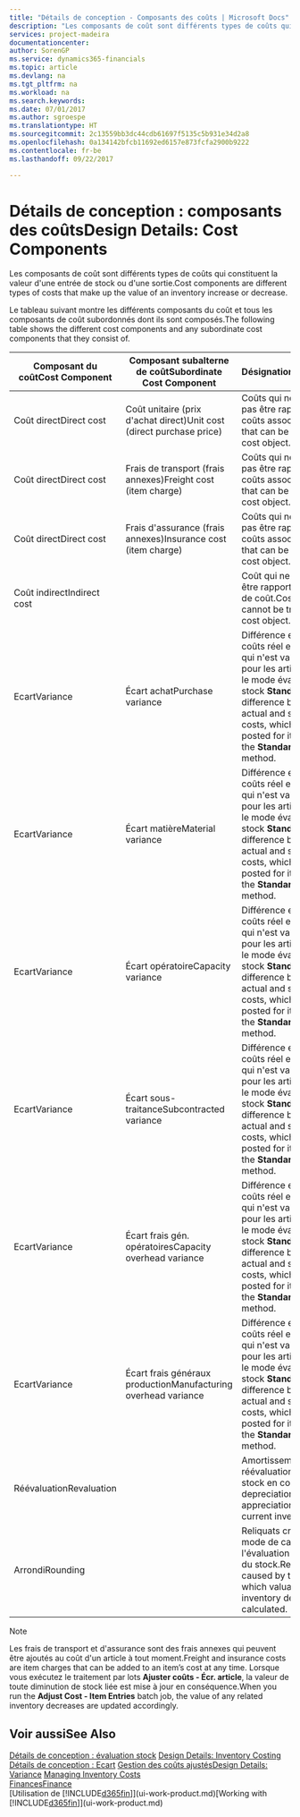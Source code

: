 ```yaml
---
title: "Détails de conception - Composants des coûts | Microsoft Docs"
description: "Les composants de coût sont différents types de coûts qui constituent la valeur d'une entrée de stock ou d'une sortie."
services: project-madeira
documentationcenter: 
author: SorenGP
ms.service: dynamics365-financials
ms.topic: article
ms.devlang: na
ms.tgt_pltfrm: na
ms.workload: na
ms.search.keywords: 
ms.date: 07/01/2017
ms.author: sgroespe
ms.translationtype: HT
ms.sourcegitcommit: 2c13559bb3dc44cdb61697f5135c5b931e34d2a8
ms.openlocfilehash: 0a134142bfcb11692ed6157e873fcfa2900b9222
ms.contentlocale: fr-be
ms.lasthandoff: 09/22/2017

---
```

# <a name="design-details-cost-components"></a><span data-ttu-id="49ae5-103">Détails de conception : composants des coûts</span><span class="sxs-lookup"><span data-stu-id="49ae5-103">Design Details: Cost Components</span></span>
<span data-ttu-id="49ae5-104">Les composants de coût sont différents types de coûts qui constituent la valeur d'une entrée de stock ou d'une sortie.</span><span class="sxs-lookup"><span data-stu-id="49ae5-104">Cost components are different types of costs that make up the value of an inventory increase or decrease.</span></span>  

 <span data-ttu-id="49ae5-105">Le tableau suivant montre les différents composants du coût et tous les composants de coût subordonnés dont ils sont composés.</span><span class="sxs-lookup"><span data-stu-id="49ae5-105">The following table shows the different cost components and any subordinate cost components that they consist of.</span></span>  

|<span data-ttu-id="49ae5-106">Composant du coût</span><span class="sxs-lookup"><span data-stu-id="49ae5-106">Cost Component</span></span>|<span data-ttu-id="49ae5-107">Composant subalterne de coût</span><span class="sxs-lookup"><span data-stu-id="49ae5-107">Subordinate Cost Component</span></span>|<span data-ttu-id="49ae5-108">Désignation</span><span class="sxs-lookup"><span data-stu-id="49ae5-108">Description</span></span>|  
|--------------------|--------------------------------|---------------------------------------|  
|<span data-ttu-id="49ae5-109">Coût direct</span><span class="sxs-lookup"><span data-stu-id="49ae5-109">Direct cost</span></span>|<span data-ttu-id="49ae5-110">Coût unitaire (prix d'achat direct)</span><span class="sxs-lookup"><span data-stu-id="49ae5-110">Unit cost (direct purchase price)</span></span>|<span data-ttu-id="49ae5-111">Coûts qui ne peuvent pas être rapportés à des coûts associés.</span><span class="sxs-lookup"><span data-stu-id="49ae5-111">Cost that can be traced to a cost object.</span></span>|  
|<span data-ttu-id="49ae5-112">Coût direct</span><span class="sxs-lookup"><span data-stu-id="49ae5-112">Direct cost</span></span>|<span data-ttu-id="49ae5-113">Frais de transport (frais annexes)</span><span class="sxs-lookup"><span data-stu-id="49ae5-113">Freight cost (item charge)</span></span>|<span data-ttu-id="49ae5-114">Coûts qui ne peuvent pas être rapportés à des coûts associés.</span><span class="sxs-lookup"><span data-stu-id="49ae5-114">Cost that can be traced to a cost object.</span></span>|  
|<span data-ttu-id="49ae5-115">Coût direct</span><span class="sxs-lookup"><span data-stu-id="49ae5-115">Direct cost</span></span>|<span data-ttu-id="49ae5-116">Frais d'assurance (frais annexes)</span><span class="sxs-lookup"><span data-stu-id="49ae5-116">Insurance cost (item charge)</span></span>|<span data-ttu-id="49ae5-117">Coûts qui ne peuvent pas être rapportés à des coûts associés.</span><span class="sxs-lookup"><span data-stu-id="49ae5-117">Cost that can be traced to a cost object.</span></span>|  
|<span data-ttu-id="49ae5-118">Coût indirect</span><span class="sxs-lookup"><span data-stu-id="49ae5-118">Indirect cost</span></span>||<span data-ttu-id="49ae5-119">Coût qui ne peut pas être rapporté à un objet de coût.</span><span class="sxs-lookup"><span data-stu-id="49ae5-119">Cost that cannot be traced to a cost object.</span></span>|  
|<span data-ttu-id="49ae5-120">Ecart</span><span class="sxs-lookup"><span data-stu-id="49ae5-120">Variance</span></span>|<span data-ttu-id="49ae5-121">Écart achat</span><span class="sxs-lookup"><span data-stu-id="49ae5-121">Purchase variance</span></span>|<span data-ttu-id="49ae5-122">Différence entre les coûts réel et standard, qui n'est validée que pour les articles utilisant le mode évaluation stock **Standard**.</span><span class="sxs-lookup"><span data-stu-id="49ae5-122">The difference between actual and standard costs, which is only posted for items using the **Standard** costing method.</span></span>|  
|<span data-ttu-id="49ae5-123">Ecart</span><span class="sxs-lookup"><span data-stu-id="49ae5-123">Variance</span></span>|<span data-ttu-id="49ae5-124">Écart matière</span><span class="sxs-lookup"><span data-stu-id="49ae5-124">Material variance</span></span>|<span data-ttu-id="49ae5-125">Différence entre les coûts réel et standard, qui n'est validée que pour les articles utilisant le mode évaluation stock **Standard**.</span><span class="sxs-lookup"><span data-stu-id="49ae5-125">The difference between actual and standard costs, which is only posted for items using the **Standard** costing method.</span></span>|  
|<span data-ttu-id="49ae5-126">Ecart</span><span class="sxs-lookup"><span data-stu-id="49ae5-126">Variance</span></span>|<span data-ttu-id="49ae5-127">Écart opératoire</span><span class="sxs-lookup"><span data-stu-id="49ae5-127">Capacity variance</span></span>|<span data-ttu-id="49ae5-128">Différence entre les coûts réel et standard, qui n'est validée que pour les articles utilisant le mode évaluation stock **Standard**.</span><span class="sxs-lookup"><span data-stu-id="49ae5-128">The difference between actual and standard costs, which is only posted for items using the **Standard** costing method.</span></span>|  
|<span data-ttu-id="49ae5-129">Ecart</span><span class="sxs-lookup"><span data-stu-id="49ae5-129">Variance</span></span>|<span data-ttu-id="49ae5-130">Écart sous-traitance</span><span class="sxs-lookup"><span data-stu-id="49ae5-130">Subcontracted variance</span></span>|<span data-ttu-id="49ae5-131">Différence entre les coûts réel et standard, qui n'est validée que pour les articles utilisant le mode évaluation stock **Standard**.</span><span class="sxs-lookup"><span data-stu-id="49ae5-131">The difference between actual and standard costs, which is only posted for items using the **Standard** costing method.</span></span>|  
|<span data-ttu-id="49ae5-132">Ecart</span><span class="sxs-lookup"><span data-stu-id="49ae5-132">Variance</span></span>|<span data-ttu-id="49ae5-133">Écart frais gén. opératoires</span><span class="sxs-lookup"><span data-stu-id="49ae5-133">Capacity overhead variance</span></span>|<span data-ttu-id="49ae5-134">Différence entre les coûts réel et standard, qui n'est validée que pour les articles utilisant le mode évaluation stock **Standard**.</span><span class="sxs-lookup"><span data-stu-id="49ae5-134">The difference between actual and standard costs, which is only posted for items using the **Standard** costing method.</span></span>|  
|<span data-ttu-id="49ae5-135">Ecart</span><span class="sxs-lookup"><span data-stu-id="49ae5-135">Variance</span></span>|<span data-ttu-id="49ae5-136">Écart frais généraux production</span><span class="sxs-lookup"><span data-stu-id="49ae5-136">Manufacturing overhead variance</span></span>|<span data-ttu-id="49ae5-137">Différence entre les coûts réel et standard, qui n'est validée que pour les articles utilisant le mode évaluation stock **Standard**.</span><span class="sxs-lookup"><span data-stu-id="49ae5-137">The difference between actual and standard costs, which is only posted for items using the **Standard** costing method.</span></span>|  
|<span data-ttu-id="49ae5-138">Réévaluation</span><span class="sxs-lookup"><span data-stu-id="49ae5-138">Revaluation</span></span>||<span data-ttu-id="49ae5-139">Amortissement ou réévaluation de la valeur stock en cours.</span><span class="sxs-lookup"><span data-stu-id="49ae5-139">A depreciation or appreciation of the current inventory value.</span></span>|  
|<span data-ttu-id="49ae5-140">Arrondi</span><span class="sxs-lookup"><span data-stu-id="49ae5-140">Rounding</span></span>||<span data-ttu-id="49ae5-141">Reliquats créés par le mode de calcul de l'évaluation des sorties du stock.</span><span class="sxs-lookup"><span data-stu-id="49ae5-141">Residuals caused by the way in which valuation of inventory decreases are calculated.</span></span>|  

> [!NOTE]  
>  <span data-ttu-id="49ae5-142">Les frais de transport et d'assurance sont des frais annexes qui peuvent être ajoutés au coût d'un article à tout moment.</span><span class="sxs-lookup"><span data-stu-id="49ae5-142">Freight and insurance costs are item charges that can be added to an item’s cost at any time.</span></span> <span data-ttu-id="49ae5-143">Lorsque vous exécutez le traitement par lots **Ajuster coûts - Écr. article**, la valeur de toute diminution de stock liée est mise à jour en conséquence.</span><span class="sxs-lookup"><span data-stu-id="49ae5-143">When you run the **Adjust Cost - Item Entries** batch job, the value of any related inventory decreases are updated accordingly.</span></span>  

## <a name="see-also"></a><span data-ttu-id="49ae5-144">Voir aussi</span><span class="sxs-lookup"><span data-stu-id="49ae5-144">See Also</span></span>  
 <span data-ttu-id="49ae5-145">[Détails de conception : évaluation stock](design-details-inventory-costing.md) </span><span class="sxs-lookup"><span data-stu-id="49ae5-145">[Design Details: Inventory Costing](design-details-inventory-costing.md) </span></span>  
 <span data-ttu-id="49ae5-146">[Détails de conception : Ecart](design-details-variance.md) [Gestion des coûts ajustés](finance-manage-inventory-costs.md)</span><span class="sxs-lookup"><span data-stu-id="49ae5-146">[Design Details: Variance](design-details-variance.md) [Managing Inventory Costs](finance-manage-inventory-costs.md)</span></span>  
 [<span data-ttu-id="49ae5-147">Finances</span><span class="sxs-lookup"><span data-stu-id="49ae5-147">Finance</span></span>](finance.md)  
 <span data-ttu-id="49ae5-148">[Utilisation de [!INCLUDE[d365fin](includes/d365fin_md.md)]](ui-work-product.md)</span><span class="sxs-lookup"><span data-stu-id="49ae5-148">[Working with [!INCLUDE[d365fin](includes/d365fin_md.md)]](ui-work-product.md)</span></span>  

